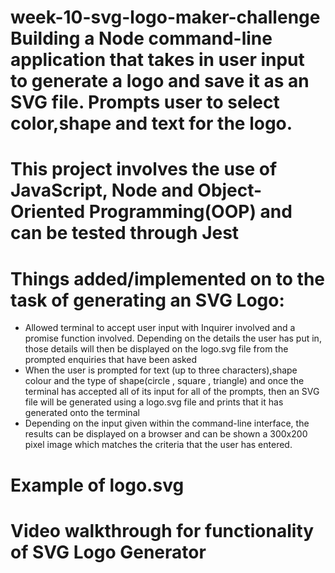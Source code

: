 # week-10-svg-logo-maker-challenge Building a Node command-line application that takes in user input to generate a logo and save it as an SVG file.          Prompts user to select color,shape and text for the logo.   

# This project involves the use of JavaScript, Node and Object-Oriented Programming(OOP) and can be tested through Jest

# Things added/implemented on to the task of generating an SVG Logo:

- Allowed terminal to accept user input with Inquirer involved and a promise function involved.                            Depending on the details the user has put in, those details will then be displayed on the logo.svg file from the prompted enquiries that have been asked 
- When the user is prompted for text (up to three characters),shape colour and the type of shape(circle , square , triangle) and once the terminal has accepted all of its input for all of the prompts, then an SVG file will be generated using a logo.svg file and prints that it has generated onto the terminal
- Depending on the input given within the command-line interface, the results can be displayed on a browser and can be shown a 300x200 pixel image which matches the criteria that the user has entered.


# Example of logo.svg 




# Video walkthrough for functionality of SVG Logo Generator




